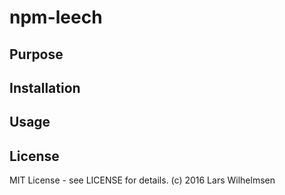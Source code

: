 npm-leech
===========

Purpose
-------

Installation
------------

Usage
-----

License
-------

MIT License - see LICENSE for details. (c) 2016 Lars Wilhelmsen